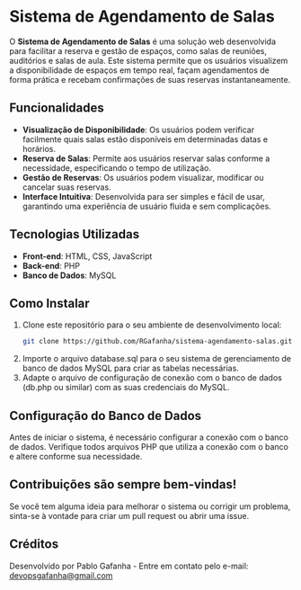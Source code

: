 # Sistema de Agendamento de Salas

O **Sistema de Agendamento de Salas** é uma solução web desenvolvida para facilitar a reserva e gestão de espaços, como salas de reuniões, auditórios e salas de aula. Este sistema permite que os usuários visualizem a disponibilidade de espaços em tempo real, façam agendamentos de forma prática e recebam confirmações de suas reservas instantaneamente.

## Funcionalidades

- **Visualização de Disponibilidade**: Os usuários podem verificar facilmente quais salas estão disponíveis em determinadas datas e horários.
- **Reserva de Salas**: Permite aos usuários reservar salas conforme a necessidade, especificando o tempo de utilização.
- **Gestão de Reservas**: Os usuários podem visualizar, modificar ou cancelar suas reservas.
- **Interface Intuitiva**: Desenvolvida para ser simples e fácil de usar, garantindo uma experiência de usuário fluida e sem complicações.

## Tecnologias Utilizadas

- **Front-end**: HTML, CSS, JavaScript
- **Back-end**: PHP
- **Banco de Dados**: MySQL

## Como Instalar

1. Clone este repositório para o seu ambiente de desenvolvimento local:
   ```bash
   git clone https://github.com/RGafanha/sistema-agendamento-salas.git

2. Importe o arquivo database.sql para o seu sistema de gerenciamento de banco de dados MySQL para criar as tabelas necessárias.
3. Adapte o arquivo de configuração de conexão com o banco de dados (db.php ou similar) com as suas credenciais do MySQL.

## Configuração do Banco de Dados
Antes de iniciar o sistema, é necessário configurar a conexão com o banco de dados. Verifique todos arquivos PHP que utiliza a conexão com o banco e altere conforme sua necessidade.

## Contribuições são sempre bem-vindas! 
Se você tem alguma ideia para melhorar o sistema ou corrigir um problema, sinta-se à vontade para criar um pull request ou abrir uma issue.

## Créditos
Desenvolvido por Pablo Gafanha - Entre em contato pelo e-mail: devopsgafanha@gmail.com
